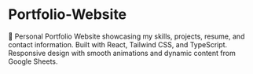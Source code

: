 # Portfolio-Website
🚀 Personal Portfolio Website showcasing my skills, projects, resume, and contact information. Built with React, Tailwind CSS, and TypeScript. Responsive design with smooth animations and dynamic content from Google Sheets.
